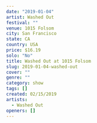 ```yaml
---
date: "2019-01-04"
artist: Washed Out
festival: ""
venue: 1015 Folsom
city: San Francisco
state: CA
country: USA
price: $16.19
solo: "No"
title: Washed Out at 1015 Folsom
slug: 2019-01-04-washed-out
cover: ""
genre: ""
category: show
tags: []
created: 02/15/2019
artists:
  - Washed Out
openers: []
---
```

